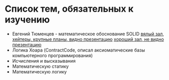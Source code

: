 # Список тем, обязательных к изучению

* Евгений Тюменцев - математическое обоснование SOLID [вялый зал, хейтеры, крупные планы, видно презентацию](https://www.youtube.com/watch?v=CmCEdVrZQAE) [хороший зал, не видно презентацию](https://www.youtube.com/watch?v=2rCc3j6_gZs)
* Логика Хоара (ContractCode, описал аксиоматические базы компьютерного программирования)
* Исчисления и высказывания
* Математическую статику
* Математическую логику
